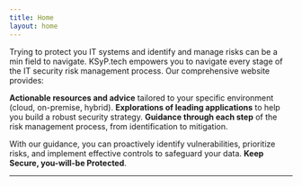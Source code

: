 ```yaml
---
title: Home
layout: home
---
```


Trying to protect you IT systems and identify and manage risks can be a min field to navigate. KSyP.tech empowers you to navigate every stage of the IT security risk management process. Our comprehensive website provides:

**Actionable resources and advice** tailored to your specific environment (cloud, on-premise, hybrid).
**Explorations of leading applications** to help you build a robust security strategy.
**Guidance through each step** of the risk management process, from identification to mitigation.

With our guidance, you can proactively identify vulnerabilities, prioritize risks, and implement effective controls to safeguard your data. **Keep Secure, you-will-be Protected**.

----

[^1]: [It can take up to 10 minutes for changes to your site to publish after you push the changes to GitHub](https://docs.github.com/en/pages/setting-up-a-github-pages-site-with-jekyll/creating-a-github-pages-site-with-jekyll#creating-your-site).

[Just the Docs]: https://just-the-docs.github.io/just-the-docs/
[GitHub Pages]: https://docs.github.com/en/pages
[README]: https://github.com/just-the-docs/just-the-docs-template/blob/main/README.md
[Jekyll]: https://jekyllrb.com
[GitHub Pages / Actions workflow]: https://github.blog/changelog/2022-07-27-github-pages-custom-github-actions-workflows-beta/
[use this template]: https://github.com/just-the-docs/just-the-docs-template/generate
